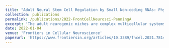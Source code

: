 ```yaml
---
title: "Adult Neural Stem Cell Regulation by Small Non-coding RNAs: Physiological Significance and Pathological Implications"
collection: publications
permalink: /publications/2022-FrontCellNeurosci-PenningA
excerpt: 'The adult neurogenic niches are complex multicellular systems, receiving regulatory input from a multitude of intracellular, juxtacrine, and paracrine signals and biological pathways. Within the niches, adult neural stem cells (aNSCs) generate astrocytic and neuronal progeny, with the latter predominating in physiological conditions. The new neurons generated from this neurogenic process are functionally linked to memory, cognition, and mood regulation, while much less is known about the functional contribution of aNSC-derived newborn astrocytes and adult-born oligodendrocytes. Accumulating evidence suggests that the deregulation of aNSCs and their progeny can impact, or can be impacted by, aging and several brain pathologies, including neurodevelopmental and mood disorders, neurodegenerative diseases, and also by insults, such as epileptic seizures, stroke, or traumatic brain injury. Hence, understanding the regulatory underpinnings of aNSC activation, differentiation, and fate commitment could help identify novel therapeutic avenues for a series of pathological conditions. Over the last two decades, small non-coding RNAs (sncRNAs) have emerged as key regulators of NSC fate determination in the adult neurogenic niches. In this review, we synthesize prior knowledge on how sncRNAs, such as microRNAs (miRNAs) and piwi-interacting RNAs (piRNAs), may impact NSC fate determination in the adult brain and we critically assess the functional significance of these events. We discuss the concepts that emerge from these examples and how they could be used to provide a framework for considering aNSC (de)regulation in the pathogenesis and treatment of neurological diseases.'
date: 2022-01-04
venue: 'Frontiers in Cellular Neuroscience'
paperurl: 'https://www.frontiersin.org/articles/10.3389/fncel.2021.781434/full'
---
```

